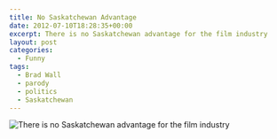 ```yaml
---
title: No Saskatchewan Advantage
date: 2012-07-10T18:28:35+00:00
excerpt: There is no Saskatchewan advantage for the film industry
layout: post
categories:
  - Funny
tags:
  - Brad Wall
  - parody
  - politics
  - Saskatchewan
---
```

<img class="alignnone size-full wp-image-4" src="https://dv8b8dkxht4vb.cloudfront.net/img/tumblr_m6yovhQY381r2hyp3o1_1280.jpg" alt="There is no Saskatchewan advantage for the film industry" srcset="https://dv8b8dkxht4vb.cloudfront.net/img/tumblr_m6yovhQY381r2hyp3o1_1280.jpg 814w, https://dv8b8dkxht4vb.cloudfront.net/img/tumblr_m6yovhQY381r2hyp3o1_1280-254x300.jpg 254w" sizes="(max-width: 814px) 100vw, 814px" />
